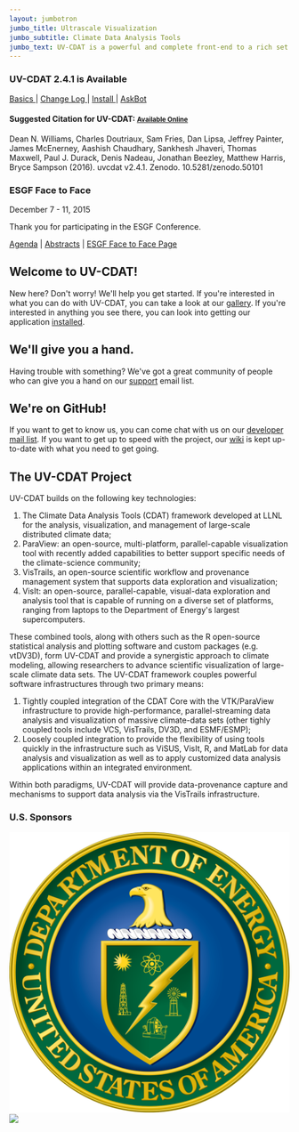 ```yaml
---
layout: jumbotron
jumbo_title: Ultrascale Visualization
jumbo_subtitle: Climate Data Analysis Tools
jumbo_text: UV-CDAT is a powerful and complete front-end to a rich set of visual-data exploration and analysis capabilities well suited for climate-data analysis problems.
---
```


<div class="hero-unit announcement">
  <h3>UV-CDAT 2.4.1 is Available</h3>
  <p>
    <a href="https://github.com/UV-CDAT/uvcdat/releases"> Basics </a> |
    <a href="/changelog.html"> Change Log </a> |
    <a href="https://github.com/UV-CDAT/uvcdat/wiki/install"> Install </a> |
    <a href="http://uvcdat.askbot.com"> AskBot </a>
  </p>
  <h4>Suggested Citation for UV-CDAT: <small><a href="https://zenodo.org/record/50101#">Available Online</a></small></h4>
  <p>
     Dean N. Williams, Charles Doutriaux, Sam Fries, Dan Lipsa, Jeffrey Painter, James McEnerney, Aashish Chaudhary, Sankhesh Jhaveri, Thomas Maxwell, Paul J. Durack, Denis Nadeau, Jonathan Beezley, Matthew Harris, Bryce Sampson (2016). uvcdat v2.4.1. Zenodo. 10.5281/zenodo.50101
  </p>
</div>

<div class="hero-unit announcement">
  <h3>ESGF Face to Face</h3>
  <p>
  <p> December 7 - 11, 2015</p>
  <p>Thank you for participating in the ESGF Conference.</p>
  <p> <a href="http://esgf.llnl.gov/media/pdf/2015-ESGF-Agenda.pdf">Agenda</a> | <a href="http://esgf.llnl.gov/media/pdf/2015-ESGF-Abstacts.pdf">Abstracts</a> | <a href="http://esgf.llnl.gov/2015-F2F.html">ESGF Face to Face Page</a> </p>
  </p>
</div>

<h2 id="new">Welcome to UV-CDAT!</h2>

New here? Don't worry! We'll help you get started. If you're interested in what you can do with UV-CDAT, you can take a look at our [gallery]. If you're interested in anything you see there, you can look into getting our application [installed][install].

<h2 id="help">We'll give you a hand.</h2>

Having trouble with something? We've got a great community of people who can give you a hand on our [support] email list.

<h2 id="contribute">We're on GitHub!</h2>

If you want to get to know us, you can come chat with us on our [developer mail list][dev]. If you want to get up to speed with the project, our [wiki] is kept up-to-date with what you need to get going.

<h2 id="info">The UV-CDAT Project</h2>
<p>
UV-CDAT builds on the following key technologies:
<ol>
  <li>The Climate Data Analysis Tools (CDAT) framework developed at LLNL for the analysis, visualization, and management of large-scale distributed climate data;</li>
  <li>ParaView: an open-source, multi-platform, parallel-capable visualization tool with recently added capabilities to better support specific needs of the climate-science community;</li>
  <li>VisTrails, an open-source scientific workflow and provenance management system that supports data exploration and visualization;</li>
  <li>VisIt: an open-source, parallel-capable, visual-data exploration and analysis tool that is capable of running on a diverse set of platforms, ranging from laptops to the Department of Energy's largest supercomputers.</li>
</ol>
</p>
<p>

These combined tools, along with others such as the R open-source statistical
analysis and plotting software and custom packages (e.g. vtDV3D), form UV-CDAT
and provide a synergistic approach to climate modeling, allowing researchers to
advance scientific visualization of large-scale climate data sets. The UV-CDAT
framework couples powerful software infrastructures through two primary means:

<ol>
  <li>Tightly coupled integration of the CDAT Core with the VTK/ParaView infrastructure to provide high-performance, parallel-streaming data analysis and visualization of massive climate-data sets (other tighly coupled tools include
  VCS, VisTrails, DV3D, and ESMF/ESMP);</li>
  <li>Loosely coupled integration to provide the flexibility of using tools quickly
  in the infrastructure such as ViSUS, VisIt, R, and MatLab for data analysis and
  visualization as well as to apply customized data analysis applications within
  an integrated environment.</li>
</ol>
</p>
<p>
Within both paradigms, UV-CDAT will provide data-provenance capture and
mechanisms to support data analysis via the VisTrails infrastructure.
</p>

<h3>U.S. Sponsors</h3>
<div class="sponsor_image">
  <img src="/images/doe.svg" class="thumbnail" />
</div>
<div class="sponsor_image">
  <img src="/images/nasa.svg" class="thumbnail" />
</div>

[gallery]: /gallery.php
[install]: /installing.html
[support]: mailto:majordomo@lists.llnl.gov?body=subscribe%20uvcdat-support&amp;subject=Subscribe
[dev]: mailto:majordomo@lists.llnl.gov?body=subscribe%20uvcdat-devel&amp;subject=Subscribe
[wiki]: https://github.com/UV-CDAT/uvcdat/wiki
